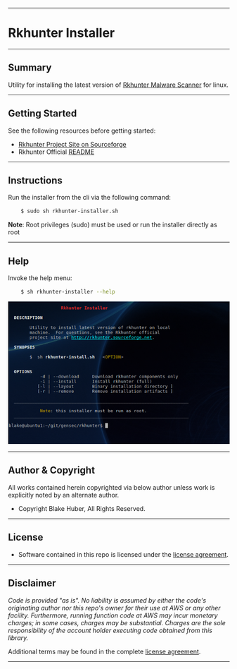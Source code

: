 * * *
# Rkhunter Installer
* * *

## Summary

Utility for installing the latest version of [Rkhunter Malware Scanner](https://en.wikipedia.org/wiki/Rkhunter) for linux.

* * *

## Getting Started

See the following resources before getting started:

- [Rkhunter Project Site on Sourceforge](http://rkhunter.sourceforge.net/)
- Rkhunter Official [README](https://sourceforge.net/p/rkhunter/rkh_code/ci/master/tree/files/README)

* * *

## Instructions

Run the installer from the cli via the following command:

```bash
    $ sudo sh rkhunter-installer.sh
```

**Note**: Root privileges (sudo) must be used or run the installer directly as root

* * *

## Help

Invoke the help menu:

```bash
    $ sh rkhunter-installer --help
```

![help](./assets/help-menu.png)

* * *

## Author & Copyright

All works contained herein copyrighted via below author unless work is explicitly noted by an alternate author.

* Copyright Blake Huber, All Rights Reserved.

* * *

## License

* Software contained in this repo is licensed under the [license agreement](./LICENSE.md).

* * *

## Disclaimer

*Code is provided "as is". No liability is assumed by either the code's originating author nor this repo's owner for their use at AWS or any other facility. Furthermore, running function code at AWS may incur monetary charges; in some cases, charges may be substantial. Charges are the sole responsibility of the account holder executing code obtained from this library.*

Additional terms may be found in the complete [license agreement](./LICENSE.md).

* * *
